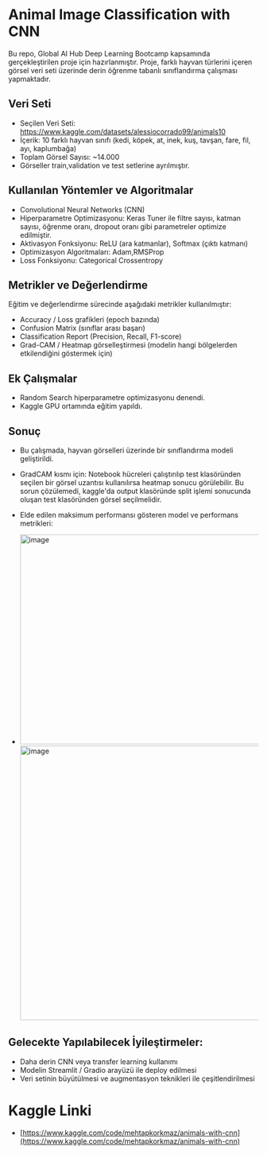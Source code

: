 # Animal Image Classification with CNN

Bu repo, Global AI Hub Deep Learning Bootcamp kapsamında gerçekleştirilen proje için hazırlanmıştır. Proje, farklı hayvan türlerini içeren görsel veri seti üzerinde derin öğrenme tabanlı sınıflandırma çalışması yapmaktadır.

## Veri Seti
- Seçilen Veri Seti: https://www.kaggle.com/datasets/alessiocorrado99/animals10
- İçerik: 10 farklı hayvan sınıfı (kedi, köpek, at, inek, kuş, tavşan, fare, fil, ayı, kaplumbağa)
- Toplam Görsel Sayısı: ~14.000
- Görseller train,validation ve test setlerine ayrılmıştır.

## Kullanılan Yöntemler ve Algoritmalar
- Convolutional Neural Networks (CNN)
- Hiperparametre Optimizasyonu: Keras Tuner ile filtre sayısı, katman sayısı, öğrenme oranı, dropout oranı gibi parametreler optimize edilmiştir.
- Aktivasyon Fonksiyonu: ReLU (ara katmanlar), Softmax (çıktı katmanı)
- Optimizasyon Algoritmaları: Adam,RMSProp
- Loss Fonksiyonu: Categorical Crossentropy

## Metrikler ve Değerlendirme

Eğitim ve değerlendirme sürecinde aşağıdaki metrikler kullanılmıştır:
- Accuracy / Loss grafikleri (epoch bazında)
- Confusion Matrix (sınıflar arası başarı)
- Classification Report (Precision, Recall, F1-score)
- Grad-CAM / Heatmap görselleştirmesi (modelin hangi bölgelerden etkilendiğini göstermek için)

##  Ek Çalışmalar

- Random Search hiperparametre optimizasyonu denendi.
- Kaggle GPU ortamında eğitim yapıldı.

## Sonuç

- Bu çalışmada, hayvan görselleri üzerinde bir sınıflandırma modeli geliştirildi.
- GradCAM kısmı için: Notebook hücreleri çalıştırılıp test klasöründen seçilen bir görsel uzantısı kullanılırsa heatmap sonucu görülebilir. Bu sorun çözülemedi, kaggle'da output klasöründe split işlemi sonucunda oluşan test klasöründen görsel seçilmelidir.
- Elde edilen maksimum performansı gösteren model ve performans metrikleri:
- 
  <img width="961" height="422" alt="image" src="https://github.com/user-attachments/assets/bc525a42-a3ad-429b-aff3-118a1294f370" />

  <img width="662" height="552" alt="image" src="https://github.com/user-attachments/assets/835d4010-37de-490c-96d1-276d2686c4d1" />



## Gelecekte Yapılabilecek İyileştirmeler:

- Daha derin CNN veya transfer learning kullanımı
- Modelin Streamlit / Gradio arayüzü ile deploy edilmesi
- Veri setinin büyütülmesi ve augmentasyon teknikleri ile çeşitlendirilmesi

# Kaggle Linki
- [https://www.kaggle.com/code/mehtapkorkmaz/animals-with-cnn](https://www.kaggle.com/code/mehtapkorkmaz/animals-with-cnn)
